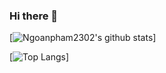 ### Hi there 👋
[![Ngoanpham2302's github stats](https://github-readme-stats.vercel.app/api?username=ngoanpham2302&show_icons=true&theme=radical)]

[![Top Langs](https://github-readme-stats.vercel.app/api/top-langs/?username=ngoanpham2302&layout=compact)]


<!--
**ngoanpham2302/ngoanpham2302** is a ✨ _special_ ✨ repository because its `README.md` (this file) appears on your GitHub profile.

Here are some ideas to get you started:

- 🔭 I’m currently working on ...
- 🌱 I’m currently learning ...
- 👯 I’m looking to collaborate on ...
- 🤔 I’m looking for help with ...
- 💬 Ask me about ...
- 📫 How to reach me: ...
- 😄 Pronouns: ...
- ⚡ Fun fact: ...
-->
